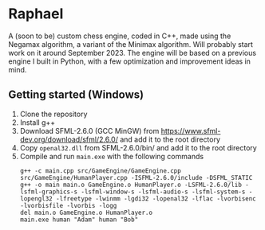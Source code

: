 # Raphael
A (soon to be) custom chess engine, coded in C++, made using the Negamax algorithm, a variant of the Minimax algorithm.
Will probably start work on it around September 2023. The engine will be based on a previous engine I built in Python, with a few optimization and improvement ideas in mind.


## Getting started (Windows)
1. Clone the repository
2. Install g++
3. Download SFML-2.6.0 (GCC MinGW) from https://www.sfml-dev.org/download/sfml/2.6.0/ and add it to the root directory
4. Copy `openal32.dll` from SFML-2.6.0/bin/ and add it to the root directory
5. Compile and run `main.exe` with the following commands
    ```
    g++ -c main.cpp src/GameEngine/GameEngine.cpp src/GameEngine/HumanPlayer.cpp -ISFML-2.6.0/include -DSFML_STATIC
    g++ -o main main.o GameEngine.o HumanPlayer.o -LSFML-2.6.0/lib -lsfml-graphics-s -lsfml-window-s -lsfml-audio-s -lsfml-system-s -lopengl32 -lfreetype -lwinmm -lgdi32 -lopenal32 -lflac -lvorbisenc -lvorbisfile -lvorbis -logg
    del main.o GameEngine.o HumanPlayer.o
    main.exe human "Adam" human "Bob"
    ```